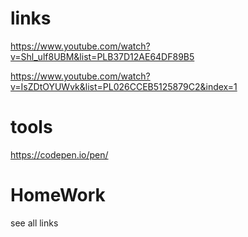 # links
https://www.youtube.com/watch?v=Shl_ulf8UBM&list=PLB37D12AE64DF89B5

https://www.youtube.com/watch?v=IsZDtOYUWvk&list=PL026CCEB5125879C2&index=1

# tools
https://codepen.io/pen/

# HomeWork
see all links
